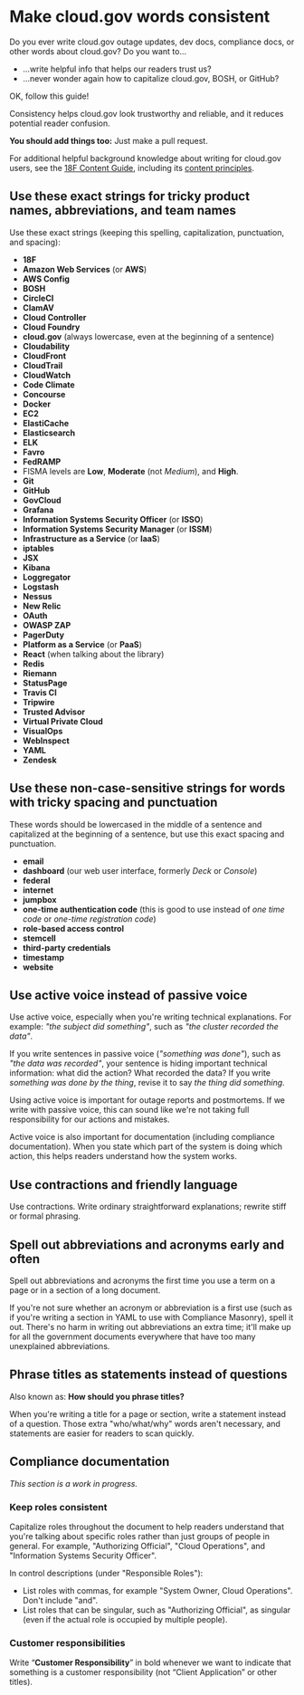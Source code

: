 # Make cloud.gov words consistent

Do you ever write cloud.gov outage updates, dev docs, compliance docs, or other words about cloud.gov? Do you want to...

* ...write helpful info that helps our readers trust us?
* ...never wonder again how to capitalize cloud.gov, BOSH, or GitHub?

OK, follow this guide!

Consistency helps cloud.gov look trustworthy and reliable, and it reduces potential reader confusion.

**You should add things too:** Just make a pull request.

For additional helpful background knowledge about writing for cloud.gov users, see the [18F Content Guide](https://pages.18f.gov/content-guide/), including its [content principles](https://pages.18f.gov/content-guide/content-principles/).

## Use these exact strings for tricky product names, abbreviations, and team names

Use these exact strings (keeping this spelling, capitalization, punctuation, and spacing):

* **18F**
* **Amazon Web Services** (or **AWS**)
* **AWS Config**
* **BOSH**
* **CircleCI**
* **ClamAV**
* **Cloud Controller**
* **Cloud Foundry**
* **cloud.gov** (always lowercase, even at the beginning of a sentence)
* **Cloudability**
* **CloudFront**
* **CloudTrail**
* **CloudWatch**
* **Code Climate**
* **Concourse**
* **Docker**
* **EC2**
* **ElastiCache**
* **Elasticsearch**
* **ELK**
* **Favro**
* **FedRAMP**
* FISMA levels are **Low**, **Moderate** (not *Medium*), and **High**.
* **Git**
* **GitHub**
* **GovCloud**
* **Grafana**
* **Information Systems Security Officer** (or **ISSO**)
* **Information Systems Security Manager** (or **ISSM**)
* **Infrastructure as a Service** (or **IaaS**)
* **iptables**
* **JSX**
* **Kibana**
* **Loggregator**
* **Logstash**
* **Nessus**
* **New Relic**
* **OAuth**
* **OWASP ZAP**
* **PagerDuty**
* **Platform as a Service** (or **PaaS**)
* **React** (when talking about the library)
* **Redis**
* **Riemann**
* **StatusPage**
* **Travis CI**
* **Tripwire**
* **Trusted Advisor**
* **Virtual Private Cloud**
* **VisualOps**
* **WebInspect**
* **YAML**
* **Zendesk**

## Use these non-case-sensitive strings for words with tricky spacing and punctuation

These words should be lowercased in the middle of a sentence and capitalized at the beginning of a sentence, but use this exact spacing and punctuation.

* **email**
* **dashboard** (our web user interface, formerly *Deck* or *Console*)
* **federal**
* **internet**
* **jumpbox**
* **one-time authentication code** (this is good to use instead of *one time code* or *one-time registration code*)
* **role-based access control**
* **stemcell**
* **third-party credentials**
* **timestamp**
* **website**

## Use active voice instead of passive voice

Use active voice, especially when you're writing technical explanations. For example: *"the subject did something"*, such as *"the cluster recorded the data"*.

If you write sentences in passive voice (*"something was done"*), such as *"the data was recorded"*, your sentence is hiding important technical information: what did the action? What recorded the data? If you write *something was done by the thing*, revise it to say *the thing did something*.

Using active voice is important for outage reports and postmortems. If we write with passive voice, this can sound like we're not taking full responsibility for our actions and mistakes.

Active voice is also important for documentation (including compliance documentation). When you state which part of the system is doing which action, this helps readers understand how the system works.

## Use contractions and friendly language

Use contractions. Write ordinary straightforward explanations; rewrite stiff or formal phrasing.

## Spell out abbreviations and acronyms early and often

Spell out abbreviations and acronyms the first time you use a term on a page or in a section of a long document.

If you're not sure whether an acronym or abbreviation is a first use (such as if you're writing a section in YAML to use with Compliance Masonry), spell it out. There's no harm in writing out abbreviations an extra time; it'll make up for all the government documents everywhere that have too many unexplained abbreviations.

## Phrase titles as statements instead of questions

Also known as: **How should you phrase titles?**

When you're writing a title for a page or section, write a statement instead of a question. Those extra "who/what/why" words aren't necessary, and statements are easier for readers to scan quickly.

## Compliance documentation

*This section is a work in progress.*

### Keep roles consistent

Capitalize roles throughout the document to help readers understand that you're talking about specific roles rather than just groups of people in general. For example, "Authorizing Official", "Cloud Operations", and "Information Systems Security Officer".

In control descriptions (under "Responsible Roles"):
* List roles with commas, for example "System Owner, Cloud Operations". Don't include "and".
* List roles that can be singular, such as "Authorizing Official", as singular (even if the actual role is occupied by multiple people).

### Customer responsibilities

Write “**Customer Responsibility**” in bold whenever we want to indicate that something is a customer responsibility (not “Client Application” or other titles).
